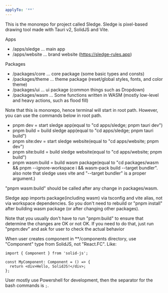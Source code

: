 ```yaml
---
applyTo: '**'
---
```


This is the monorepo for project called Sledge.
Sledge is pixel-based drawing tool made with Tauri v2, SolidJS and Vite.

Apps

- /apps/sledge ... main app
- /apps/website ... brand website (https://sledge-rules.app)

Packages

- /packages/core ... core package (some basic types and consts)
- /packages/theme ... theme package (reset/global styles, fonts, and color theme)
- /packages/ui ... ui package (common things such as Dropdown)
- /packages/wasm ... Some functions written in WASM (mostly low-level and heavy actions, such as flood fill)

Note that this is monorepo, hence terminal will start in root path.
However, you can use the commands below in root path.

- pnpm dev = start sledge app(equal to "cd apps/sledge; pnpm tauri dev")
- pnpm build = build sledge app(equal to "cd apps/sledge; pnpm tauri build")
- pnpm site:dev = start sledge website(equal to "cd apps/website; pnpm dev")
- pnpm site:build = build sledge website(equal to "cd apps/website; pnpm build")
- pnpm wasm:build = build wasm package(equal to "cd packages/wasm && pnpm --ignore-workspace i && wasm-pack build --target bundler". also note that sledge uses vite and "--target bundler" is a proper argument.)

"pnpm wasm:build" should be called after any change in packages/wasm.

Sledge app imports package(including wasm) via tsconfig and vite alias, not via workspace dependencies.
So you don't need to rebuild or "pnpm install" after building wasm package (or after changing other packages).

Note that you usually don't have to run "pnpm:build" to ensure that determine the changes are OK or not OK.
If you need to do that, just run "pnpm:dev" and ask for user to check the actual behavior

When user creates component in \*\*/components directory, use "Component" type from SolidJS, not "React.FC".
Like:

```tsx
import { Component } from 'solid-js';

const MyComponent: Component = () => {
  return <div>Hello, SolidJS!</div>;
};
```

User mostly use Powershell for development, then the separator for the bash commands is `;`.
